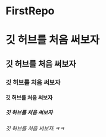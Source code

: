 # FirstRepo


# 깃 허브를 처음 써보자

## 깃 허브를 처음 써보자

### 깃 허브를 처음 써보자

#### 깃 허브를 처음 써보자

##### 깃 허브를 처음 써보자

###### 깃 허브를 처음 써보자.ㅋㅋ
